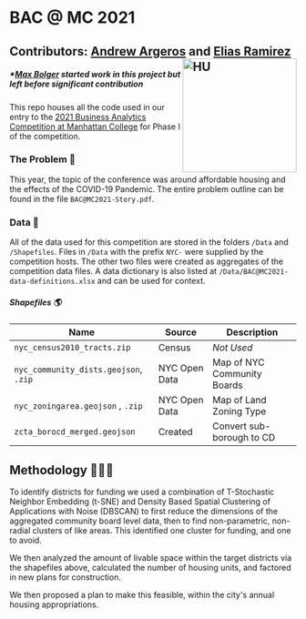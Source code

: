 # BAC @ MC 2021

## Contributors: [Andrew Argeros](https://www.linkedin.com/in/andrewargeros/) and [Elias Ramirez](https://www.linkedin.com/in/elias-ramirez-366881202/) [<img align="right" alt="HU" width="200px" src="https://www.collegeconsensus.com/wp-content/uploads/2020/05/Hamline-University-logo.png" />][HU]
##### **[Max Bolger](https://www.linkedin.com/in/max-bolger/) started work in this project but left before significant contribution*


This repo houses all the code used in our entry to the [2021 Business Analytics Competition at Manhattan College](https://manhattan.edu/academics/schools-and-departments/school-of-business/business-analytics-competition/index.php) for Phase I of the competition.

### The Problem 📃

This year, the topic of the conference was around affordable housing and the effects of the COVID-19 Pandemic. The entire problem outline can be found in the file `BAC@MC2021-Story.pdf`.

### Data 💾

All of the data used for this competition are stored in the folders `/Data` and `/Shapefiles`. Files in `/Data` with the prefix `NYC-` were supplied by the competition hosts. The other two files were created as aggregates of the competition data files. A data dictionary is also listed at `/Data/BAC@MC2021-data-definitions.xlsx` and can be used for context.

##### Shapefiles 🌎

|Name                                 | Source        | Description                |
|-------------------------------------|---------------|----------------------------|
|`nyc_census2010_tracts.zip`          | Census        | *Not Used*                 |
|`nyc_community_dists.geojson`, `.zip`| NYC Open Data | Map of NYC Community Boards|
|`nyc_zoningarea.geojson` , `.zip`    | NYC Open Data | Map of Land Zoning Type    |
|`zcta_borocd_merged.geojson`         | Created       | Convert sub-borough to CD  |

## Methodology 👨🏻‍💻

To identify districts for funding we used a combination of T-Stochastic Neighbor Embedding (t-SNE) and Density Based Spatial Clustering of Applications with Noise (DBSCAN) to first reduce the dimensions of the aggregated community board level data, then to find non-parametric, non-radial clusters of like areas. This identified one cluster for funding, and one to avoid.

We then analyzed the amount of livable space within the target districts via the shapefiles above, calculated the number of housing units, and factored in new plans for construction.

We then proposed a plan to make this feasible, within the city's annual housing appropriations.





[HU]: https://www.hamline.edu/
